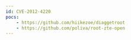 ```yaml
---
id: CVE-2012-4220
pocs:
    - https://github.com/hiikezoe/diaggetroot
    - https://github.com/poliva/root-zte-open
---
```


